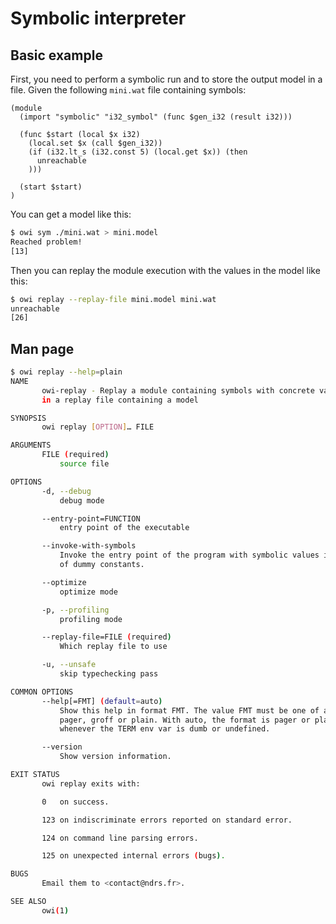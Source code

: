 # Symbolic interpreter

## Basic example

First, you need to perform a symbolic run and to store the output model in a file. Given the following `mini.wat` file containing symbols:

<!-- $MDX file=mini.wat -->
```wat
(module
  (import "symbolic" "i32_symbol" (func $gen_i32 (result i32)))

  (func $start (local $x i32)
    (local.set $x (call $gen_i32))
    (if (i32.lt_s (i32.const 5) (local.get $x)) (then
      unreachable
    )))

  (start $start)
)
```

You can get a model like this:

```sh
$ owi sym ./mini.wat > mini.model
Reached problem!
[13]
```

Then you can replay the module execution with the values in the model like this:

```sh
$ owi replay --replay-file mini.model mini.wat
unreachable
[26]
```

## Man page

```sh
$ owi replay --help=plain
NAME
       owi-replay - Replay a module containing symbols with concrete values
       in a replay file containing a model

SYNOPSIS
       owi replay [OPTION]… FILE

ARGUMENTS
       FILE (required)
           source file

OPTIONS
       -d, --debug
           debug mode

       --entry-point=FUNCTION
           entry point of the executable

       --invoke-with-symbols
           Invoke the entry point of the program with symbolic values instead
           of dummy constants.

       --optimize
           optimize mode

       -p, --profiling
           profiling mode

       --replay-file=FILE (required)
           Which replay file to use

       -u, --unsafe
           skip typechecking pass

COMMON OPTIONS
       --help[=FMT] (default=auto)
           Show this help in format FMT. The value FMT must be one of auto,
           pager, groff or plain. With auto, the format is pager or plain
           whenever the TERM env var is dumb or undefined.

       --version
           Show version information.

EXIT STATUS
       owi replay exits with:

       0   on success.

       123 on indiscriminate errors reported on standard error.

       124 on command line parsing errors.

       125 on unexpected internal errors (bugs).

BUGS
       Email them to <contact@ndrs.fr>.

SEE ALSO
       owi(1)

```
